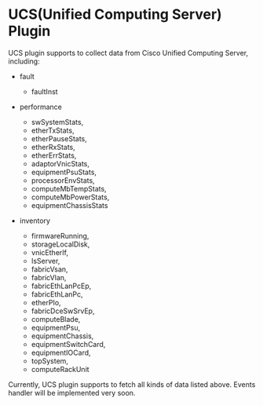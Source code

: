 # UCS(Unified Computing Server) Plugin

UCS plugin supports to collect data from Cisco Unified Computing Server, including:

* fault
    * faultInst

* performance
    * swSystemStats,
    * etherTxStats,
    * etherPauseStats,
    * etherRxStats,
    * etherErrStats,
    * adaptorVnicStats,
    * equipmentPsuStats,
    * processorEnvStats,
    * computeMbTempStats,
    * computeMbPowerStats,
    * equipmentChassisStats

* inventory
    * firmwareRunning,
    * storageLocalDisk,
    * vnicEtherIf,
    * lsServer,
    * fabricVsan,
    * fabricVlan,
    * fabricEthLanPcEp,
    * fabricEthLanPc,
    * etherPIo,
    * fabricDceSwSrvEp,
    * computeBlade,
    * equipmentPsu,
    * equipmentChassis,
    * equipmentSwitchCard,
    * equipmentIOCard,
    * topSystem,
    * computeRackUnit
    
Currently, UCS plugin supports to fetch all kinds of data listed above. Events handler will be implemented very soon.
